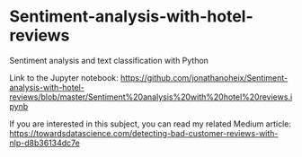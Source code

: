 # Sentiment-analysis-with-hotel-reviews
Sentiment analysis and text classification with Python

Link to the Jupyter notebook:
https://github.com/jonathanoheix/Sentiment-analysis-with-hotel-reviews/blob/master/Sentiment%20analysis%20with%20hotel%20reviews.ipynb

If you are interested in this subject, you can read my related Medium article:
https://towardsdatascience.com/detecting-bad-customer-reviews-with-nlp-d8b36134dc7e
